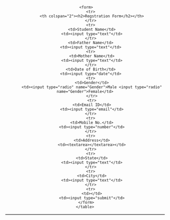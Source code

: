 <!DOCTYPE html>
<html>
<head>
  
  <title>Regstration Form</title>
</head>
<center>
<body>
     <table border="1">
       
     <form>
         <tr>
          <th colspan="2"><h2>Regstration Form</h2></th>
         </tr>
         <tr>
          <td>Student Name</td>
          <td><input type="text"</td>
         </tr>
         <td>Father Name</td>
         <td><input type="text"</td>
         <tr>
          <td>Mother Name</td>
          <td><input type="text"</td>
         </tr>
         <td>Date of Birth</td>
         <td><input type="date"</td>
         <tr>
          <td>Gender</td>
          <td><input type="radio" name="Gender">Male <input type="radio" name="Gender">Female</td>
          </tr>
          <tr>
          <td>Email ID</td>
          <td><input type="email"</td>
         </tr>
         <tr>
          <td>Mobile No.</td>
          <td><input type="number"</td>
         </tr>
         <tr>
          <td>Address</td>
          <td><textarea></textarea></td>
         </tr>
         <tr>
          <td>State</td>
          <td><input type="text"</td>
         </tr>
         <tr>
          <td>City</td>
          <td><input type="text"</td>
         </tr>
         <tr>
          <td></td>
          <td><input type="submit"</td>
     </form>
    </table>
</center>
</body>
</html>
